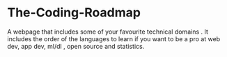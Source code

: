 # The-Coding-Roadmap
A webpage that includes some of your favourite technical domains . It includes the order of the languages to learn if you want to be a pro at web dev, app dev, ml/dl , open source and statistics.
